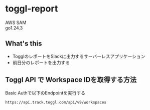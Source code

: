 # toggl-report

AWS SAM  
go1.24.3

## What's this
- TogglのレポートをSlackに出力するサーバーレスアプリケーション
- 前日分のレポートを出力する

## Toggl API で Workspace IDを取得する方法
Basic Authで以下のEndpointを実行する
```
https://api.track.toggl.com/api/v9/workspaces
```